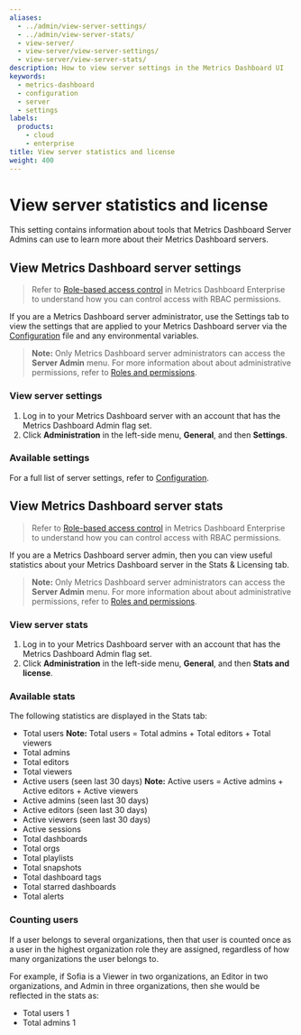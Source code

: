```yaml
---
aliases:
  - ../admin/view-server-settings/
  - ../admin/view-server-stats/
  - view-server/
  - view-server/view-server-settings/
  - view-server/view-server-stats/
description: How to view server settings in the Metrics Dashboard UI
keywords:
  - metrics-dashboard
  - configuration
  - server
  - settings
labels:
  products:
    - cloud
    - enterprise
title: View server statistics and license
weight: 400
---
```


# View server statistics and license

This setting contains information about tools that Metrics Dashboard Server Admins can use to learn more about their Metrics Dashboard servers.

## View Metrics Dashboard server settings

> Refer to [Role-based access control](../roles-and-permissions/access-control/) in Metrics Dashboard Enterprise to understand how you can control access with RBAC permissions.

If you are a Metrics Dashboard server administrator, use the Settings tab to view the settings that are applied to your Metrics Dashboard server via the [Configuration](../../setup-metrics-dashboard/configure-metrics-dashboard/#configuration-file-location) file and any environmental variables.

> **Note:** Only Metrics Dashboard server administrators can access the **Server Admin** menu. For more information about about administrative permissions, refer to [Roles and permissions](../roles-and-permissions/#metrics-dashboard-server-administrators).

### View server settings

1. Log in to your Metrics Dashboard server with an account that has the Metrics Dashboard Admin flag set.
1. Click **Administration** in the left-side menu, **General**, and then **Settings**.

### Available settings

For a full list of server settings, refer to [Configuration](../../setup-metrics-dashboard/configure-metrics-dashboard/#server).

## View Metrics Dashboard server stats

> Refer to [Role-based access control](../roles-and-permissions/access-control/) in Metrics Dashboard Enterprise to understand how you can control access with RBAC permissions.

If you are a Metrics Dashboard server admin, then you can view useful statistics about your Metrics Dashboard server in the Stats & Licensing tab.

> **Note:** Only Metrics Dashboard server administrators can access the **Server Admin** menu. For more information about about administrative permissions, refer to [Roles and permissions](../roles-and-permissions/#metrics-dashboard-server-administrators).

### View server stats

1. Log in to your Metrics Dashboard server with an account that has the Metrics Dashboard Admin flag set.
1. Click **Administration** in the left-side menu, **General**, and then **Stats and license**.

### Available stats

The following statistics are displayed in the Stats tab:

- Total users
  **Note:** Total users = Total admins + Total editors + Total viewers
- Total admins
- Total editors
- Total viewers
- Active users (seen last 30 days)
  **Note:** Active users = Active admins + Active editors + Active viewers
- Active admins (seen last 30 days)
- Active editors (seen last 30 days)
- Active viewers (seen last 30 days)
- Active sessions
- Total dashboards
- Total orgs
- Total playlists
- Total snapshots
- Total dashboard tags
- Total starred dashboards
- Total alerts

### Counting users

If a user belongs to several organizations, then that user is counted once as a user in the highest organization role they are assigned, regardless of how many organizations the user belongs to.

For example, if Sofia is a Viewer in two organizations, an Editor in two organizations, and Admin in three organizations, then she would be reflected in the stats as:

- Total users 1
- Total admins 1
